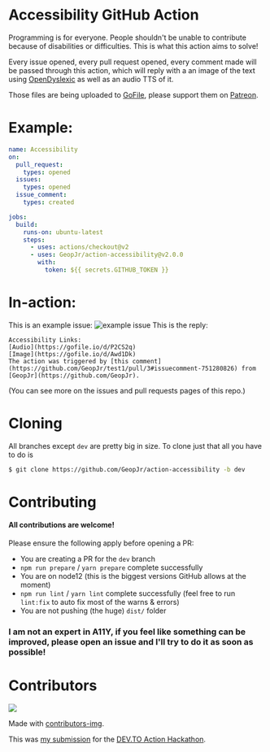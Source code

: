# Accessibility GitHub Action

Programming is for everyone. People shouldn't be unable to contribute because of disabilities or difficulties.
This is what this action aims to solve!

Every issue opened, every pull request opened, every comment made will be passed through this action, which will
reply with a an image of the text using [OpenDyslexic](https://opendyslexic.org/) as well as an audio TTS of it.

Those files are being uploaded to [GoFile](https://gofile.io/welcome), please support them on [Patreon](https://www.patreon.com/gofile).

# Example:

```yml
name: Accessibility
on:
  pull_request:
    types: opened
  issues:
    types: opened
  issue_comment:
    types: created

jobs:
  build:
    runs-on: ubuntu-latest
    steps:
      - uses: actions/checkout@v2
      - uses: GeopJr/action-accessibility@v2.0.0
        with:
          token: ${{ secrets.GITHUB_TOKEN }}
```

# In-action:

This is an example issue:
![example issue](https://i.imgur.com/5ixNhAY.png)
This is the reply:

```
Accessibility Links:
[Audio](https://gofile.io/d/P2CS2q)
[Image](https://gofile.io/d/Awd1Dk)
The action was triggered by [this comment](https://github.com/GeopJr/test1/pull/3#issuecomment-751280826) from [GeopJr](https://github.com/GeopJr).
```

(You can see more on the issues and pull requests pages of this repo.)

# Cloning
All branches except `dev` are pretty big in size.
To clone just that all you have to do is
```sh
$ git clone https://github.com/GeopJr/action-accessibility -b dev
```

# Contributing

#### All contributions are welcome!
Please ensure the following apply before opening a PR:
- You are creating a PR for the `dev` branch
- `npm run prepare` / `yarn prepare` complete successfully 
- You are on node12 (this is the biggest versions GitHub allows at the moment)
- `npm run lint` / `yarn lint` complete successfully (feel free to run `lint:fix` to auto fix most of the warns & errors)
- You are not pushing (the huge) `dist/` folder

### I am not an expert in A11Y, if you feel like something can be improved, please open an issue and I'll try to do it as soon as possible!

# Contributors

<a href="https://github.com/GeopJr/action-accessibility/graphs/contributors">
  <img src="https://contrib.rocks/image?repo=GeopJr/action-accessibility" />
</a>

Made with [contributors-img](https://contrib.rocks).

This was [my submission](https://dev.to/geopjr/action-accessibility-a-github-action-for-those-in-need-hg7) for the [DEV.TO Action Hackathon](https://dev.to/devteam/announcing-the-github-actions-hackathon-on-dev-3ljn).
